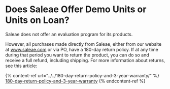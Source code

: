 # Does Saleae Offer Demo Units or Units on Loan?

Saleae does not offer an evaluation program for its products.

However, all purchases made directly from Saleae, either from our website at www.saleae.com or via PO, have a 180-day return policy. If at any time during that period you want to return the product, you can do so and receive a full refund, including shipping. For more information about returns, see this article:

{% content-ref url="../../180-day-return-policy-and-3-year-warranty/" %}
[180-day-return-policy-and-3-year-warranty](../../180-day-return-policy-and-3-year-warranty/)
{% endcontent-ref %}

